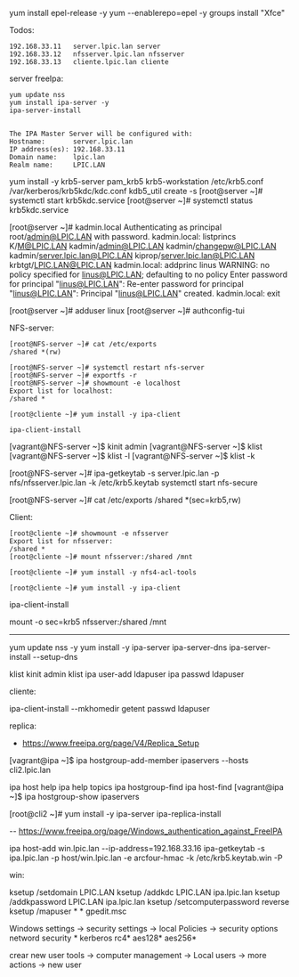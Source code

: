 yum install epel-release -y
yum --enablerepo=epel -y groups install "Xfce"

Todos:

    192.168.33.11   server.lpic.lan server
    192.168.33.12   nfsserver.lpic.lan nfsserver
    192.168.33.13   cliente.lpic.lan cliente

server freeIpa:
    
    yum update nss
    yum install ipa-server -y
    ipa-server-install


    The IPA Master Server will be configured with:
    Hostname:       server.lpic.lan
    IP address(es): 192.168.33.11
    Domain name:    lpic.lan
    Realm name:     LPIC.LAN


yum install -y krb5-server pam_krb5 krb5-workstation
/etc/krb5.conf
/var/kerberos/krb5kdc/kdc.conf
kdb5_util create -s
[root@server ~]# systemctl start krb5kdc.service
[root@server ~]# systemctl status krb5kdc.service

[root@server ~]# kadmin.local 
Authenticating as principal root/admin@LPIC.LAN with password.
kadmin.local:  listprincs
K/M@LPIC.LAN
kadmin/admin@LPIC.LAN
kadmin/changepw@LPIC.LAN
kadmin/server.lpic.lan@LPIC.LAN
kiprop/server.lpic.lan@LPIC.LAN
krbtgt/LPIC.LAN@LPIC.LAN
kadmin.local:  addprinc linus
WARNING: no policy specified for linus@LPIC.LAN; defaulting to no policy
Enter password for principal "linus@LPIC.LAN": 
Re-enter password for principal "linus@LPIC.LAN": 
Principal "linus@LPIC.LAN" created.
kadmin.local:  exit

[root@server ~]# adduser linux
[root@server ~]# authconfig-tui 


NFS-server:

    [root@NFS-server ~]# cat /etc/exports
    /shared *(rw)

    [root@NFS-server ~]# systemctl restart nfs-server
    [root@NFS-server ~]# exportfs -r
    [root@NFS-server ~]# showmount -e localhost
    Export list for localhost:
    /shared *

    [root@cliente ~]# yum install -y ipa-client

    ipa-client-install

[vagrant@NFS-server ~]$ kinit admin
[vagrant@NFS-server ~]$ klist
[vagrant@NFS-server ~]$ klist -l
[vagrant@NFS-server ~]$ klist -k

[root@NFS-server ~]# ipa-getkeytab -s server.lpic.lan -p nfs/nfsserver.lpic.lan -k /etc/krb5.keytab
systemctl start nfs-secure

[root@NFS-server ~]# cat /etc/exports
/shared *(sec=krb5,rw)

Client: 

    [root@cliente ~]# showmount -e nfsserver
    Export list for nfsserver:
    /shared *
    [root@cliente ~]# mount nfsserver:/shared /mnt

    [root@cliente ~]# yum install -y nfs4-acl-tools

    [root@cliente ~]# yum install -y ipa-client

ipa-client-install

mount -o sec=krb5 nfsserver:/shared /mnt


------------------
yum update nss -y
yum install -y ipa-server ipa-server-dns 
ipa-server-install --setup-dns

klist
kinit admin
klist
ipa  user-add ldapuser
ipa passwd ldapuser


cliente:

ipa-client-install --mkhomedir
getent passwd ldapuser

replica:

- https://www.freeipa.org/page/V4/Replica_Setup

[vagrant@ipa ~]$ ipa hostgroup-add-member ipaservers --hosts cli2.lpic.lan        

ipa host help
ipa help topics
ipa hostgroup-find
ipa host-find
[vagrant@ipa ~]$ ipa hostgroup-show ipaservers



[root@cli2 ~]# yum  install -y ipa-server
ipa-replica-install

--
https://www.freeipa.org/page/Windows_authentication_against_FreeIPA

ipa host-add win.lpic.lan --ip-address=192.168.33.16
ipa-getkeytab -s ipa.lpic.lan -p host/win.lpic.lan -e arcfour-hmac -k /etc/krb5.keytab.win -P

win:

ksetup /setdomain LPIC.LAN
ksetup /addkdc LPIC.LAN ipa.lpic.lan
ksetup /addkpassword LPIC.LAN ipa.lpic.lan
ksetup /setcomputerpassword reverse
ksetup /mapuser * *
gpedit.msc

Windows settings -> security settings -> local Policies -> security options
    netword security * kerberos
        rc4* aes128* aes256*

crear new user
    tools -> computer management -> Local users -> more actions -> new user